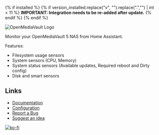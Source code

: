 {% if installed %}
{% if version_installed.replace("v", "").replace(".","") | int < 11  %}
**IMPORTANT: Integration needs to be re-added after update.**
{% endif %}
{% endif %}

![OpenMediaVault Logo](https://raw.githubusercontent.com/tomaae/homeassistant-openmediavault/master/docs/assets/images/ui/header.png)

Monitor your OpenMediaVault 5 NAS from Home Assistant.

Features:
* Filesystem usage sensors
* System sensors (CPU, Memory)
* System status sensors (Available updates, Required reboot and Dirty config)
* Disk and smart sensors

## Links
- [Documentation](https://github.com/tomaae/homeassistant-openmediavault/tree/master)
- [Configuration](https://github.com/tomaae/homeassistant-openmediavault/tree/master#setup-integration)
- [Report a Bug](https://github.com/tomaae/homeassistant-openmediavault/issues/new?labels=bug&template=bug_report.md&title=%5BBug%5D)
- [Suggest an idea](https://github.com/tomaae/homeassistant-openmediavault/issues/new?labels=enhancement&template=feature_request.md&title=%5BFeature%5D)

[![ko-fi](https://www.ko-fi.com/img/githubbutton_sm.svg)](https://ko-fi.com/G2G71MKZG)
